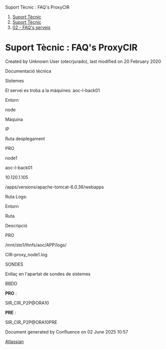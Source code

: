 Suport Tècnic : FAQ's ProxyCIR  

1.  [Suport Tècnic](index.html)
2.  [Suport Tècnic](13893782.html)
3.  [02 - FAQ's serveis](26313393.html)

Suport Tècnic : FAQ's ProxyCIR
==============================

Created by Unknown User (otecrjurado), last modified on 20 February 2020

  

Documentació tècnica

  

Sistemes

El servei es troba a la màquines: aoc-l-back01

  

Entorn

node

Màquina

IP

Ruta desplegament

PRO

node1

aoc-l-back01

10.120.1.105

/apps/versions/apache-tomcat-6.0.36/webapps

  

Ruta Logs:

Entorn

Ruta

Descripció

PRO

/mnt/sto1/lhnfs/aoc/APP/logs/

CIR-proxy\_node1.log

  

  

  

  

SONDES

Enllaç en l'apartat de sondes de sistemes

BBDD

**PRO** :

SIR\_CIR\_P2P@ORA10

**PRE** :

SIR\_CIR\_P2P@ORA10PRE

Document generated by Confluence on 02 June 2025 10:57

[Atlassian](http://www.atlassian.com/)